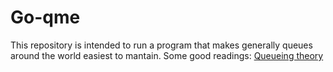 # Go-qme
This repository is intended to run a program that makes generally queues around
the world easiest to mantain.
Some good readings:
[Queueing theory](http://personales.upv.es/jpgarcia/LinkedDocuments/Teoriadecolasdoc.pdf)
